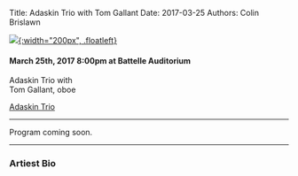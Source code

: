 Title: Adaskin Trio with Tom Gallant
Date: 2017-03-25
Authors: Colin Brislawn

[![ ]({filename}/images/2015-2016/StephenBeus200.jpg){:width="200px", .floatleft}]({filename}./AdaskinTrio.md)

#### March 25th, 2017 8:00pm at Battelle Auditorium

Adaskin Trio with <br>
Tom Gallant, oboe


[Adaskin Trio](http://www.adaskinstringtrio.com/)

---

Program coming soon.

---

### Artiest Bio

